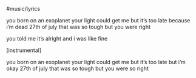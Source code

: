 #music/lyrics

you born on an exoplanet
your light could get me
but it’s too late
because i’m dead
27th of july
that was so tough but you were right
  
you told me it’s alright
and i was like fine

[instrumental]
  
you born on an exoplanet
your light could get me
but it’s too late
but i’m okay
27th of july
that was so tough but you were so right